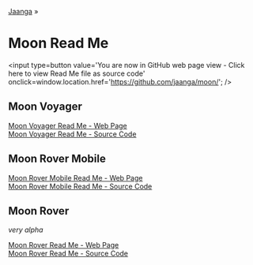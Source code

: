 [Jaanga]( http://jaanga.github.io/ ) &raquo;

Moon Read Me
===

<span style=display:none; >[You are now in GitHub source code view - click here to view Read Me file as a web page]( http://jaanga.github.io/moon/ "View file as a web page." ) </span>
<input type=button value='You are now in GitHub web page view - Click here to view Read Me file as source code' onclick=window.location.href='https://github.com/jaanga/moon/'; />



## Moon Voyager

[Moon Voyager Read Me - Web Page]( http://jaanga.github.io/moon/voyager/ )  
[Moon Voyager Read Me - Source Code]( https://github.com/jaanga/moon/tree/gh-pages/voyager/ )  


## Moon Rover Mobile

[Moon Rover Mobile Read Me - Web Page]( http://jaanga.github.io/moon/rover-mobile/ )  
[Moon Rover Mobile Read Me - Source Code]( https://github.com/jaanga/moon/tree/gh-pages/rover-mobile/ )  


## Moon Rover

_very alpha_

[Moon Rover Read Me - Web Page]( http://jaanga.github.io/moon/rover/ )  
[Moon Rover Read Me - Source Code]( https://github.com/jaanga/moon/tree/gh-pages/rover/ )  

